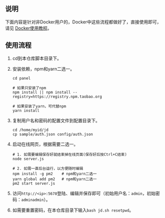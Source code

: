 ## 说明

下面内容是针对非Docker用户的，Docker中这些流程都做好了，直接使用即可，请见 [Docker使用教程](Docker)。

## 使用流程

1. cd到本仓库脚本目录下。

2. 安装依赖，npm和yarn二选一。

    ```shell
    cd panel
    
    # 如果只安装了npm
    npm install || npm install --registry=https://registry.npm.taobao.org

    # 如果安装了yarn，可代替npm
    yarn install
    ```

3. 复制用户名和密码的配置文件到配置目录下。

    ```shell
    cd /home/myid/jd
    cp sample/auth.json config/auth.json

4. 启动在线网页，根据需要二选一。

    ```shell
    # 1. 如需要编辑保存好就结束掉在线页面(保存好后按Ctrl+C结束)
    node server.js

    # 2. 如需一直后台运行，以方便随时编辑
    npm install -g pm2    # npm和yarn二选一
    yarn global add pm2   # npm和yarn二选一
    pm2 start server.js
    ```

5. 访问`http://<ip>:5678`登陆、编辑并保存即可（初始用户名：`admin`，初始密码：`adminadmin`）。

6. 如需要重置密码，在本仓库目录下输入`bash jd.sh resetpwd`。
